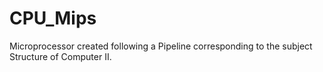 # CPU_Mips
Microprocessor created following a Pipeline corresponding to the subject Structure of Computer II.
